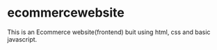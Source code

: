 # ecommercewebsite
This is an Ecommerce website(frontend) buit using html, css and basic javascript.

